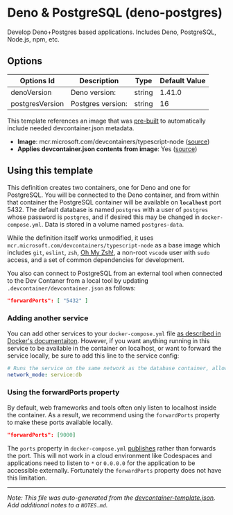 
# Deno & PostgreSQL (deno-postgres)

Develop Deno+Postgres based applications. Includes Deno, PostgreSQL, Node.js, npm, etc.

## Options

| Options Id | Description | Type | Default Value |
|-----|-----|-----|-----|
| denoVersion | Deno version: | string | 1.41.0 |
| postgresVersion | Postgres version: | string | 16 |

This template references an image that was [pre-built](https://containers.dev/implementors/reference/#prebuilding) to automatically include needed devcontainer.json metadata.

* **Image**: mcr.microsoft.com/devcontainers/typescript-node ([source](https://github.com/devcontainers/images/tree/main/src/typescript-node))
* **Applies devcontainer.json contents from image**: Yes ([source](https://github.com/devcontainers/images/blob/main/src/typescript-node/.devcontainer/devcontainer.json))

## Using this template

This definition creates two containers, one for Deno and one for PostgreSQL. You will be connected to the Deno container, and from within that container the PostgreSQL container will be available on **`localhost`** port 5432. The default database is named `postgres` with a user of `postgres` whose password is `postgres`, and if desired this may be changed in `docker-compose.yml`. Data is stored in a volume named `postgres-data`.

While the definition itself works unmodified, it uses `mcr.microsoft.com/devcontainers/typescript-node` as a base image which includes `git`, `eslint`, `zsh`, [Oh My Zsh!](https://ohmyz.sh/), a non-root `vscode` user with `sudo` access, and a set of common dependencies for development.

You also can connect to PostgreSQL from an external tool when connected to the Dev Contaner from a local tool  by updating `.devcontainer/devcontainer.json` as follows:

```json
"forwardPorts": [ "5432" ]
```

### Adding another service

You can add other services to your `docker-compose.yml` file [as described in Docker's documentaiton](https://docs.docker.com/compose/compose-file/#service-configuration-reference). However, if you want anything running in this service to be available in the container on localhost, or want to forward the service locally, be sure to add this line to the service config:

```yaml
# Runs the service on the same network as the database container, allows "forwardPorts" in devcontainer.json function.
network_mode: service:db
```

### Using the forwardPorts property

By default, web frameworks and tools often only listen to localhost inside the container. As a result, we recommend using the `forwardPorts` property to make these ports available locally.

```json
"forwardPorts": [9000]
```

The `ports` property in `docker-compose.yml` [publishes](https://docs.docker.com/config/containers/container-networking/#published-ports) rather than forwards the port. This will not work in a cloud environment like Codespaces and applications need to listen to `*` or `0.0.0.0` for the application to be accessible externally. Fortunately the `forwardPorts` property does not have this limitation.


---

_Note: This file was auto-generated from the [devcontainer-template.json](https://github.com/rsm-hcd/devcontainer-templates/blob/main/src/deno-postgres/devcontainer-template.json).  Add additional notes to a `NOTES.md`._
